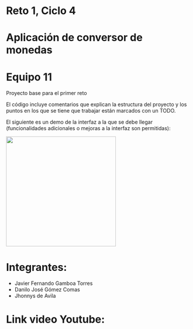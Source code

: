# Reto 1, Ciclo 4
# Aplicación de conversor de monedas 
# Equipo 11

Proyecto base para el primer reto

El código incluye comentarios que explican la estructura del proyecto y los puntos en los que se tiene que trabajar están marcados con un TODO. 

El siguiente es un demo de la interfaz a la que se debe llegar (funcionalidades adicionales o mejoras a la interfaz son permitidas):

<img src="https://user-images.githubusercontent.com/4458129/173209201-ecf02c3e-8571-42a0-92d5-5a9111f5b3b0.gif" width="300" />

# Integrantes: 
- Javier Fernando Gamboa Torres
- Danilo José Gómez Comas
- Jhonnys de Avila

# Link video Youtube: 







